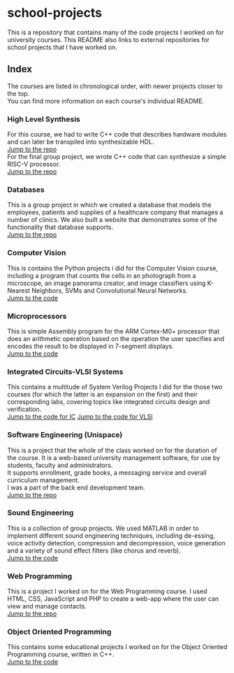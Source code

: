 # school-projects
This is a repository that contains many of the code projects I worked on for university courses. This README also links to external repositories for school projects that I have worked on.

## Index
The courses are listed in chronological order, with newer projects closer to the top.<br>
You can find more information on each course's individual README.

### High Level Synthesis
For this course, we had to write C++ code that describes hardware modules and can later be transpiled into synthesizable HDL.<br>
[Jump to the repo](<./High Level Synthesis>)<br>
For the final group project, we wrote C++ code that can synthesize a simple RISC-V processor.<br>
[Jump to the repo](https://github.com/lamprini19/TinyRV2-HLS)

### Databases
This is a group project in which we created a database that models the employees, patients and supplies of a healthcare company that manages a number of clinics. We also built a website that demonstrates some of the functionality that database supports.<br>
[Jump to the repo](https://github.com/darklex55/DBT5)

### Computer Vision
This is contains the Python projects i did for the Computer Vision course, including a program that counts the cells in an photograph from a microscope, an image panorama creator, and image classifiers using K-Nearest Neighbors, SVMs and Convolutional Neural Networks.<br>
[Jump to the code](<./Computer Vision>)

### Microprocessors
This is simple Assembly program for the ARM Cortex-M0+ processor that does an arithmetic operation based on the operation the user specifies and encodes the result to be displayed in 7-segment displays.<br>
[Jump to the code](./Microprocessors)

### Integrated Circuits-VLSI Systems
This contains a multitude of System Verilog Projects I did for the those two courses (for which the latter is an expansion on the first) and their corresponding labs, covering topics like integrated circuits design and verification.<br>
[Jump to the code for IC](<./Integrated Circuits>)
[Jump to the code for VLSI](<./VLSI Systems>)

### Software Engineering (Unispace)
This is a project that the whole of the class worked on for the duration of the course. It is a web-based university management software, for use by students, faculty and administrators.<br>
It supports enrollment, grade books, a messaging service and overall curriculum management.<br>
I was a part of the back end development team.<br>
[Jump to the repo](https://github.com/ioanziko/Unispace)

### Sound Engineering
This is a collection of group projects. We used MATLAB in order to implement different sound engineering techniques, including de-essing, voice activity detection, compression and decompression, voice generation and a variety of sound effect filters (like chorus and reverb).<br>
[Jump to the code](<./Sound Engineering>)

### Web Programming
This is a project I worked on for the Web Programming course. I used HTML, CSS, JavaScript and PHP to create a web-app where the user can view and manage contacts.<br>
[Jump to the repo](https://github.com/liakoyras/contactsdirectory)

### Object Oriented Programming
This contains some educational projects I worked on for the Object Oriented Programming course, written in C++.<br>
[Jump to the code](<./Object Oriented Programming>)

